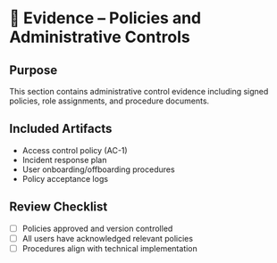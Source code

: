 # 📜 Evidence – Policies and Administrative Controls

## Purpose
This section contains administrative control evidence including signed policies, role assignments, and procedure documents.

## Included Artifacts
- Access control policy (AC-1)
- Incident response plan
- User onboarding/offboarding procedures
- Policy acceptance logs

## Review Checklist
- [ ] Policies approved and version controlled
- [ ] All users have acknowledged relevant policies
- [ ] Procedures align with technical implementation

